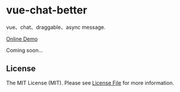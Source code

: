 # vue-chat-better

vue、chat、draggable、async message.

[Online Demo](https://forijk.github.io/)

Coming soon...

## License

The MIT License (MIT). Please see [License File](LICENSE) for more information.
